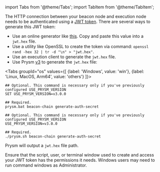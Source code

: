 import Tabs from '@theme/Tabs';
import TabItem from '@theme/TabItem';

The HTTP connection between your beacon node and execution node needs to be authenticated using a [JWT token](https://jwt.io/). There are several ways to generate this JWT token:

 - Use an online generator like [this](https://seanwasere.com/generate-random-hex/). Copy and paste this value into a `jwt.hex` file.
 - Use a utility like OpenSSL to create the token via command: `openssl rand -hex 32 | tr -d "\n" > "jwt.hex"`.
 - Use an execution client to generate the `jwt.hex` file.
 - Use Prysm [v3](https://github.com/prysmaticlabs/prysm/releases/tag/v3.0.0) to generate the `jwt.hex` file:

<Tabs groupId="os" values={[
    {label: 'Windows', value: 'win'},
    {label: 'Linux, MacOS, Arm64', value: 'others'}
]}>
  <TabItem value="win">

```
## Optional. This command is necessary only if you've previously configured USE_PRYSM_VERSION
SET USE_PRYSM_VERSION=v3.0.0

## Required.
prysm.bat beacon-chain generate-auth-secret
```
  
  </TabItem>
  <TabItem value="others">

```
## Optional. This command is necessary only if you've previously configured USE_PRYSM_VERSION
USE_PRYSM_VERSION=v3.0.0

## Required.
./prysm.sh beacon-chain generate-auth-secret
```

  </TabItem>
</Tabs>

Prysm will output a `jwt.hex` file path.


<div class="admonition admonition-caution alert alert--warning"><div class="admonition-content"><p>Ensure that the script, user, or terminal window used to create and access your JWT token has the permissions it needs. Windows users may need to run command windows as Administrator.</p></div></div>